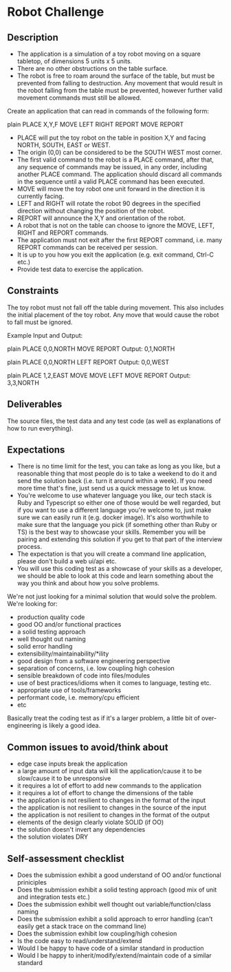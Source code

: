 # Robot Challenge

## Description

- The application is a simulation of a toy robot moving on a square tabletop, of dimensions 5 units x 5 units.
- There are no other obstructions on the table surface.
- The robot is free to roam around the surface of the table, but must be prevented from falling to destruction. Any movement
  that would result in the robot falling from the table must be prevented, however further valid movement commands must still
  be allowed.

Create an application that can read in commands of the following form:

plain
PLACE X,Y,F
MOVE
LEFT
RIGHT
REPORT
MOVE
REPORT

- PLACE will put the toy robot on the table in position X,Y and facing NORTH, SOUTH, EAST or WEST.
- The origin (0,0) can be considered to be the SOUTH WEST most corner.
- The first valid command to the robot is a PLACE command, after that, any sequence of commands may be issued, in any order, including another PLACE command. The application should discard all commands in the sequence until a valid PLACE command has been executed.
- MOVE will move the toy robot one unit forward in the direction it is currently facing.
- LEFT and RIGHT will rotate the robot 90 degrees in the specified direction without changing the position of the robot.
- REPORT will announce the X,Y and orientation of the robot.
- A robot that is not on the table can choose to ignore the MOVE, LEFT, RIGHT and REPORT commands.
- The application must not exit after the first REPORT command, i.e. many REPORT commands can be received per session.
- It is up to you how you exit the application (e.g. exit command, Ctrl-C etc.)
- Provide test data to exercise the application.

## Constraints

The toy robot must not fall off the table during movement. This also includes the initial placement of the toy robot.
Any move that would cause the robot to fall must be ignored.

Example Input and Output:

plain
PLACE 0,0,NORTH
MOVE
REPORT
Output: 0,1,NORTH

plain
PLACE 0,0,NORTH
LEFT
REPORT
Output: 0,0,WEST

plain
PLACE 1,2,EAST
MOVE
MOVE
LEFT
MOVE
REPORT
Output: 3,3,NORTH

## Deliverables

The source files, the test data and any test code (as well as explanations of how to run everything).

## Expectations

- There is no time limit for the test, you can take as long as you like, but a reasonable thing that most people do is to take a weekend to do it and send the solution back (i.e. turn it around within a week). If you need more time that's fine, just send us a quick message to let us know.
- You're welcome to use whatever language you like, our tech stack is Ruby and Typescript so either one of those would be well regarded, but if you want to use a different language you're welcome to, just make sure we can easily run it (e.g. docker image). It's also worthwhile to make sure that the language you pick (if something other than Ruby or TS) is the best way to showcase your skills. Remember you will be pairing and extending this solution if you get to that part of the interview process.
- The expectation is that you will create a command line application, please don't build a web ui/api etc.
- You will use this coding test as a showcase of your skills as a developer, we should be able to look at this code and learn something about the way you think and about how you solve problems.

We're not just looking for a minimal solution that would solve the problem. We're looking for:

- production quality code
- good OO and/or functional practices
- a solid testing approach
- well thought out naming
- solid error handling
- extensibility/maintainability/\*ility
- good design from a software engineering perspective
- separation of concerns, i.e. low coupling high cohesion
- sensible breakdown of code into files/modules
- use of best practices/idioms when it comes to language, testing etc.
- appropriate use of tools/frameworks
- performant code, i.e. memory/cpu efficient
- etc

Basically treat the coding test as if it's a larger problem, a little bit of over-engineering is likely a good idea.

## Common issues to avoid/think about

- edge case inputs break the application
- a large amount of input data will kill the application/cause it to be slow/cause it to be unresponsive
- it requires a lot of effort to add new commands to the application
- it requires a lot of effort to change the dimensions of the table
- the application is not resilient to changes in the format of the input
- the application is not resilient to changes in the source of the input
- the application is not resilient to changes in the format of the output
- elements of the design clearly violate SOLID (if OO)
- the solution doesn't invert any dependencies
- the solution violates DRY

## Self-assessment checklist

- Does the submission exhibit a good understand of OO and/or functional priniciples
- Does the submission exhibit a solid testing approach (good mix of unit and integration tests etc.)
- Does the submission exhibit well thought out variable/function/class naming
- Does the submission exhibit a solid approach to error handling (can't easily get a stack trace on the command line)
- Does the submission exhibit low coupling/high cohesion
- Is the code easy to read/understand/extend
- Would I be happy to have code of a similar standard in production
- Would I be happy to inherit/modify/extend/maintain code of a similar standard
